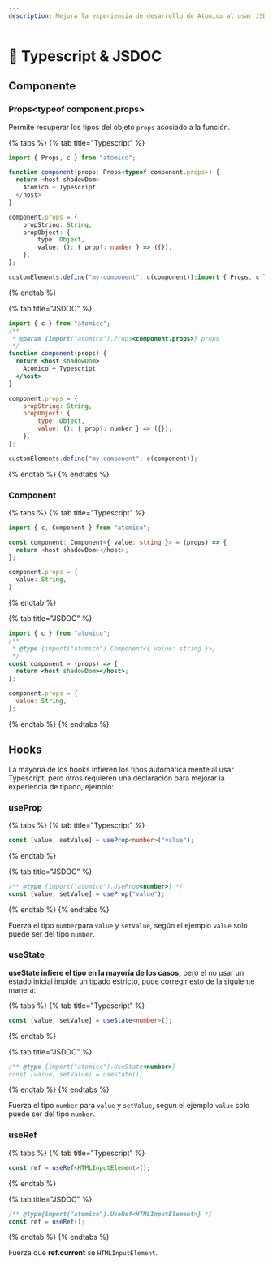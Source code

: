 ```yaml
---
description: Mejora la experiencia de desarrollo de Atomico al usar JSDOC o Typescript.
---
```


# 📜 Typescript & JSDOC

## Componente

### Props\<typeof component.props>

Permite recuperar los tipos del objeto `props` asociado a la función.

{% tabs %}
{% tab title="Typescript" %}
```typescript
import { Props, c } from "atomico";

function component(props: Props<typeof component.props>) {
  return <host shadowDom>
    Atomico + Typescript
  </host>
}

component.props = {
    propString: String,
    propObject: {
        type: Object,
        value: (): { prop?: number } => ({}),
    },
};

customElements.define("my-component", c(component));import { Props, c } from "atomico";
```
{% endtab %}

{% tab title="JSDOC" %}
```jsx
import { c } from "atomico";
/**
 * @param {import("atomico").Props<component.props>} props
 */
function component(props) {
  return <host shadowDom>
    Atomico + Typescript
  </host>
}

component.props = {
    propString: String,
    propObject: {
        type: Object,
        value: (): { prop?: number } => ({}),
    },
};

customElements.define("my-component", c(component));
```
{% endtab %}
{% endtabs %}

### Component

{% tabs %}
{% tab title="Typescript" %}
```typescript
import { c, Component } from "atomico";

const component: Component<{ value: string }> = (props) => {
  return <host shadowDom></host>;
};

component.props = {
  value: String,
}
```
{% endtab %}

{% tab title="JSDOC" %}
```jsx
import { c } from "atomico";
/**
 * @type {import("atomico").Component<{ value: string }>}
 */
const component = (props) => {
  return <host shadowDom></host>;
};

component.props = {
  value: String,
};
```
{% endtab %}
{% endtabs %}

## Hooks

La mayoría de los hooks infieren los tipos automática mente al usar Typescript, pero otros requieren una declaración para mejorar la experiencia de tipado, ejemplo:

### useProp

{% tabs %}
{% tab title="Typescript" %}
```typescript
const [value, setValue] = useProp<number>("value");
```
{% endtab %}

{% tab title="JSDOC" %}
```javascript
/** @type {import("atomico").UseProp<number>} */
const [value, setValue] = useProp("value");
```
{% endtab %}
{% endtabs %}

Fuerza el tipo `number`para `value` y `setValue`, según el ejemplo `value` solo puede ser del tipo `number`.

### useState

**useState infiere el tipo en la mayoría de los casos,** pero el no usar un estado inicial impide un tipado estricto, pude corregir esto de la siguiente manera:

{% tabs %}
{% tab title="Typescript" %}
```typescript
const [value, setValue] = useState<number>();
```
{% endtab %}

{% tab title="JSDOC" %}
```javascript
/** @type {import("atomico").UseState<number>}
const [value, setValue] = useState();
```
{% endtab %}
{% endtabs %}

Fuerza el tipo `number` para `value` y `setValue`, segun el ejemplo `value` solo puede ser del tipo `number`.

### useRef

{% tabs %}
{% tab title="Typescript" %}
```typescript
const ref = useRef<HTMLInputElement>();
```
{% endtab %}

{% tab title="JSDOC" %}
```javascript
/** @type{import("atomico").UseRef<HTMLInputElement>} */
const ref = useRef();
```
{% endtab %}
{% endtabs %}

Fuerza que **ref.current** se `HTMLInputElement`.
